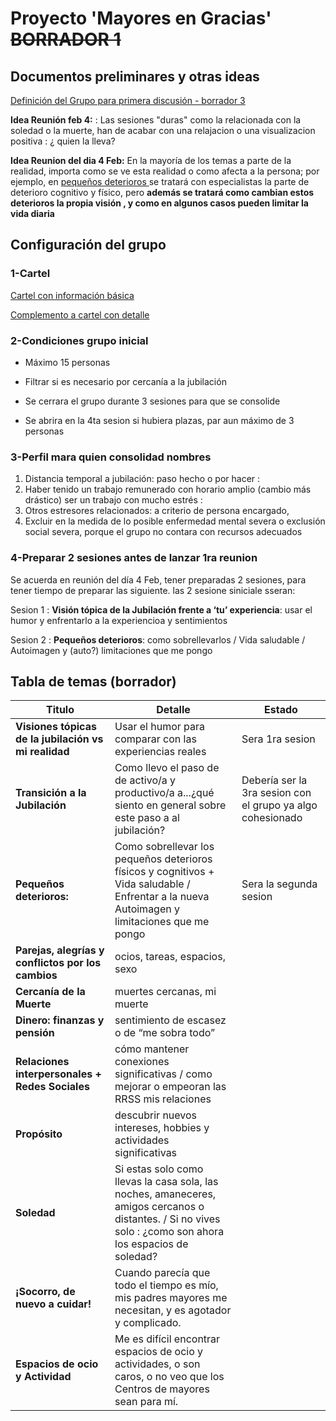 # Proyecto 'Mayores en Gracias' ~~BORRADOR 1~~

## Documentos preliminares y otras ideas

[Definición del Grupo para primera discusión - borrador 3](https://drive.google.com/file/d/18ZGNGjE5mxUeNwLtraR36RmJyX74S4na/view?usp=drive_link)

**Idea Reunión feb 4:** : Las sesiones "duras" como la relacionada con la soledad o la muerte, han de acabar con una relajacion o una visualizacion positiva : ¿ quien la lleva?

**Idea Reunion del dia 4 Feb:** En la mayoría de los temas a parte de la realidad, importa como se ve esta realidad o como afecta a la persona; por ejemplo,  en <u>pequeños deterioros </u>se tratará con especialistas la parte de deterioro cognitivo y físico, pero **además se tratará como cambian estos deterioros la propia visión , y como en algunos casos pueden limitar la vida diaria**

## Configuración del grupo

### 1-Cartel

[Cartel con información básica](https://drive.google.com/file/d/1t9tu4tpxWidxWyTxdhozcc4FkopBtj1Q/view?usp=sharing)

[Complemento a cartel con detalle](https://drive.google.com/file/d/1DW62lssLR4_vNUMcppjsWyiwIj2vtLiQ/view?usp=drive_link)

### 2-Condiciones grupo inicial

- Máximo 15 personas

- Filtrar si es necesario por cercanía a la jubilación

- Se cerrara el grupo durante 3 sesiones para que se consolide

- Se abrira en la 4ta sesion si hubiera plazas, par aun máximo de 3 personas

### 3-Perfil mara quien consolidad nombres

1. Distancia temporal a jubilación: paso hecho o por hacer : 
2. Haber tenido un trabajo remunerado con horario amplio (cambio más drástico) ser un trabajo con mucho estrés :
3. Otros estresores relacionados: a criterio de persona encargado,
4. Excluir en la medida de lo posible enfermedad mental severa o exclusión social severa, porque el grupo no contara con recursos adecuados

### 4-Preparar 2 sesiones antes de lanzar 1ra reunion

Se acuerda en reunión del día 4 Feb, tener preparadas 2 sesiones, para tener tiempo de preparar las siguiente. las 2 sesione siniciale sseran:

Sesion 1 : **Visión tópica de la Jubilación frente a ‘tu’ experiencia**: usar el humor y enfrentarlo a la experiencioa y sentimientos

Sesion 2 : **Pequeños deterioros**: como sobrellevarlos / Vida saludable / Autoimagen y (auto?) limitaciones que me pongo

## Tabla de temas (borrador)

| Titulo                                               | Detalle                                                                                                                                                    | Estado                                                     |
| ---------------------------------------------------- | ---------------------------------------------------------------------------------------------------------------------------------------------------------- | ---------------------------------------------------------- |
| **Visiones tópicas de la jubilación vs mi realidad** | Usar el humor para comparar con las experiencias reales                                                                                                    | Sera 1ra sesion                                            |
| **Transición a la Jubilación**                       | Como llevo el paso de de activo/a y productivo/a a...¿qué siento en general sobre este paso a al jubilación?                                               | Debería ser la 3ra sesion con el grupo ya algo cohesionado |
| **Pequeños deterioros:**                             | Como sobrellevar los pequeños deterioros físicos y cognitivos +  Vida saludable / Enfrentar a la nueva  Autoimagen y limitaciones que me pongo             | Sera la segunda sesion                                     |
| **Parejas, alegrías y conflictos por los cambios**   | ocios, tareas, espacios, sexo                                                                                                                              |                                                            |
| **Cercanía de la Muerte**                            | muertes cercanas, mi muerte                                                                                                                                |                                                            |
| **Dinero: finanzas y pensión**                       | sentimiento de escasez o de “me sobra todo”                                                                                                                |                                                            |
| **Relaciones interpersonales + Redes Sociales**      | cómo mantener conexiones significativas / como mejorar o empeoran las RRSS mis relaciones                                                                  |                                                            |
| **Propósito**                                        | descubrir nuevos intereses, hobbies y actividades significativas                                                                                           |                                                            |
| **Soledad**                                          | Si estas solo como llevas la casa sola, las noches, amaneceres, amigos cercanos o distantes. / Si no vives solo : ¿como son ahora los espacios de soledad? |                                                            |
| **¡Socorro, de nuevo a cuidar!**                     | Cuando parecía que todo el tiempo es mío, mis padres mayores me necesitan, y es agotador y complicado.                                                     |                                                            |
| **Espacios de ocio y Actividad**                     | Me es difícil encontrar espacios de ocio y actividades, o son caros, o no veo que los Centros de mayores sean para mí.                                     |                                                            |

